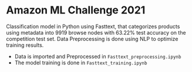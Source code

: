 # Amazon ML Challenge 2021
Classification model in Python using Fasttext, that categorizes products using metadata into 9919 browse nodes with 63.22% test accuracy on the competition test set.
Data Preprocessing is done using NLP to optimize training results.


- Data is imported and Preprocessed in `Fasttext_preprocessing.ipynb`
- The model training is done in `Fasttext_training.ipynb`
